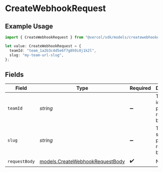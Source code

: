 # CreateWebhookRequest

## Example Usage

```typescript
import { CreateWebhookRequest } from "@vercel/sdk/models/createwebhookop.js";

let value: CreateWebhookRequest = {
  teamId: "team_1a2b3c4d5e6f7g8h9i0j1k2l",
  slug: "my-team-url-slug",
};
```

## Fields

| Field                                                                    | Type                                                                     | Required                                                                 | Description                                                              | Example                                                                  |
| ------------------------------------------------------------------------ | ------------------------------------------------------------------------ | ------------------------------------------------------------------------ | ------------------------------------------------------------------------ | ------------------------------------------------------------------------ |
| `teamId`                                                                 | *string*                                                                 | :heavy_minus_sign:                                                       | The Team identifier to perform the request on behalf of.                 | team_1a2b3c4d5e6f7g8h9i0j1k2l                                            |
| `slug`                                                                   | *string*                                                                 | :heavy_minus_sign:                                                       | The Team slug to perform the request on behalf of.                       | my-team-url-slug                                                         |
| `requestBody`                                                            | [models.CreateWebhookRequestBody](../models/createwebhookrequestbody.md) | :heavy_check_mark:                                                       | N/A                                                                      |                                                                          |